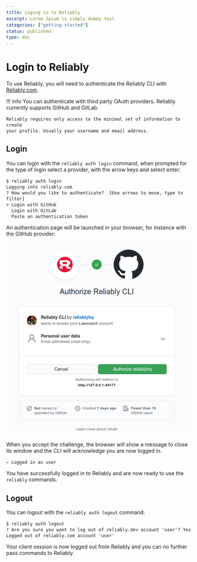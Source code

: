 ```yaml
---
title: Loging in to Reliably
excerpt: Lorem Ipsum is simply dummy text.
categories: ["getting-started"]
status: published
type: doc
---
```

# Login to Reliably

To use Reliably, you will need to authenticate the Reliably CLI
with [Reliably.com](https://reliably.com/).

!!! info
    You can authenticate with third party OAuth providers. Reliably
    currently supports GitHub and GitLab.

    Reliably requires only access to the minimal set of information to create
    your profile. Usually your username and email address.


## Login

You can login with the `reliably auth login` command, when prompted for the
type of login select a provider, with the arrow keys and select enter:

```console
$ reliably auth login
Logging into reliably.com
? How would you like to authenticate?  [Use arrows to move, type to filter]
> Login with GitHub
  Login with GitLab
  Paste an authentication token
```

An authentication page will be launched in your browser, for instance with
the GitHub provider:

![GitHub Login](./images/github_login.png)

When you accept the challenge, the browser will show a message to close its
window and the CLI will acknowledge you are now logged in.

```console
✓ Logged in as user
```

You have successfully logged in to Reliably and are now ready to use the
`reliably` commands.

## Logout

You can logout with the `reliably auth logout` command:

```console
$ reliably auth logout
? Are you sure you want to log out of reliably.dev account 'user'? Yes
Logged out of reliably.com account 'user'
```

Your client session is now logged out from Reliably and you can no further
pass commands to Reliably.

